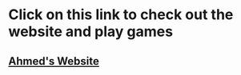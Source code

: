 # Click on this link to check out the website and play games

## [Ahmed's Website](https://ahmedirtija.github.io/Game-Website/)
